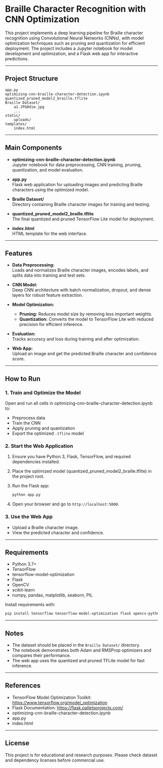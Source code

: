# Braille Character Recognition with CNN Optimization

This project implements a deep learning pipeline for Braille character recognition using Convolutional Neural Networks (CNNs), with model optimization techniques such as pruning and quantization for efficient deployment. The project includes a Jupyter notebook for model development and optimization, and a Flask web app for interactive predictions.

---

## Project Structure

```
app.py
optimizing-cnn-braille-character-detection.ipynb
quantized_pruned_model2_braille.tflite
Braille Dataset/
    a1.JPG0dim.jpg
    ...
static/
    uploads/
templates/
    index.html
```

---

## Main Components

- **optimizing-cnn-braille-character-detection.ipynb**  
  Jupyter notebook for data preprocessing, CNN training, pruning, quantization, and model evaluation.

- **app.py**  
  Flask web application for uploading images and predicting Braille characters using the optimized model.

- **Braille Dataset/**  
  Directory containing Braille character images for training and testing.

- **quantized_pruned_model2_braille.tflite**  
  The final quantized and pruned TensorFlow Lite model for deployment.

- **index.html**  
  HTML template for the web interface.

---

## Features

- **Data Preprocessing:**  
  Loads and normalizes Braille character images, encodes labels, and splits data into training and test sets.

- **CNN Model:**  
  Deep CNN architecture with batch normalization, dropout, and dense layers for robust feature extraction.

- **Model Optimization:**  
  - **Pruning:** Reduces model size by removing less important weights.
  - **Quantization:** Converts the model to TensorFlow Lite with reduced precision for efficient inference.

- **Evaluation:**  
  Tracks accuracy and loss during training and after optimization.

- **Web App:**  
  Upload an image and get the predicted Braille character and confidence score.

---

## How to Run

### 1. Train and Optimize the Model

Open and run all cells in optimizing-cnn-braille-character-detection.ipynb to:

- Preprocess data
- Train the CNN
- Apply pruning and quantization
- Export the optimized `.tflite` model

### 2. Start the Web Application

1. Ensure you have Python 3, Flask, TensorFlow, and required dependencies installed.
2. Place the optimized model (quantized_pruned_model2_braille.tflite) in the project root.
3. Run the Flask app:

    ```sh
    python app.py
    ```

4. Open your browser and go to `http://localhost:5000`.

### 3. Use the Web App

- Upload a Braille character image.
- View the predicted character and confidence.

---

## Requirements

- Python 3.7+
- TensorFlow
- tensorflow-model-optimization
- Flask
- OpenCV
- scikit-learn
- numpy, pandas, matplotlib, seaborn, PIL

Install requirements with:

```sh
pip install tensorflow tensorflow-model-optimization flask opencv-python scikit-learn numpy pandas matplotlib seaborn pillow
```

---

## Notes

- The dataset should be placed in the `Braille Dataset/` directory.
- The notebook demonstrates both Adam and RMSProp optimizers and compares their performance.
- The web app uses the quantized and pruned TFLite model for fast inference.

---

## References

- TensorFlow Model Optimization Toolkit: https://www.tensorflow.org/model_optimization
- Flask Documentation: https://flask.palletsprojects.com/
- optimizing-cnn-braille-character-detection.ipynb
- app.py
- index.html

---

## License

This project is for educational and research purposes. Please check dataset and dependency licenses before commercial use.